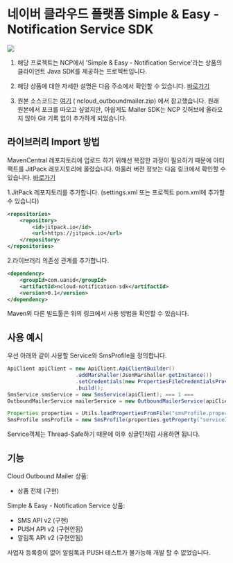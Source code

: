 # 네이버 클라우드 플랫폼 Simple & Easy - Notification Service SDK
[![](https://jitci.com/gh/Uanid/ncloud-notification-sdk/svg)](https://jitci.com/gh/Uanid/ncloud-notification-sdk)

1. 해당 프로젝트는 NCP에서 'Simple & Easy - Notification Service'라는 상품의 클라이언트 Java SDK를 제공하는 프로젝트입니다.

2. 해당 상품에 대한 자세한 설명은 다음 주소에서 확인할 수 있습니다. [바로가기](https://www.ncloud.com/product/applicationService/sens)

3. 원본 소스코드는 [여기](https://apidocs.ncloud.com/ko/common/ncpapi/) (	ncloud_outboundmailer.zip) 에서 참고했습니다.
원래 원본에서 포크를 따오고 싶었지만, 아쉽게도 Mailer SDK는 NCP 깃허브에 올라오지 않아 Git 기록 없이 추가하게 되었습니다.

## 라이브러리 Import 방법
MavenCentral 레포지토리에 업로드 하기 위해선 복잡한 과정이 필요하기 때문에 아티팩트를 JitPack 레포지토리에 올렸습니다.
아울러 버전 정보는 다음 링크에서 확인할 수 있습니다. 
[바로가기](https://jitpack.io/#com.uanid/ncloud-notification-sdk/)

1.JitPack 레포지토리를 추가합니다. (settings.xml 또는 프로젝트 pom.xml에 추가할 수 있습니다)
```xml
<repositories>
	<repository>
	    <id>jitpack.io</id>
	    <url>https://jitpack.io</url>
	</repository>
</repositories>
```
2.라이브러리 의존성 관계를 추가합니다.
```xml
<dependency>
    <groupId>com.uanid</groupId>
    <artifactId>ncloud-notification-sdk</artifactId>
    <version>0.1</version>
</dependency>
```
Maven외 다른 빌드툴은 위의 링크에서 사용 방법을 확인할 수 있습니다.

## 사용 예시
우선 아래와 같이 사용할 Service와 SmsProfile을 정의합니다.
```java
ApiClient apiClient = new ApiClient.ApiClientBuilder()
                      .addMarshaller(JsonMarshaller.getInstance())
                      .setCredentials(new PropertiesFileCredentialsProvider("credentials.properties").getCredentials())
                      .build();
SmsService smsService = new SmsService(apiClient); === 1 ===
OutboundMailerService mailerService = new OutboundMailerService(apiClient); === 2 ===

Properties properties = Utils.loadPropertiesFromFile("smsProfile.properties");
SmsProfile smsProfile = new SmsProfile(properties.getProperty("serviceId"), properties.getProperty("fromNumber"));
```

Service객체는 Thread-Safe하기 때문에 이후 싱글턴처럼 사용하면 됩니다. 

## 기능
Cloud Outbound Mailer 상품:
- 상품 전체 (구현)

Simple & Easy - Notification Service 상품:
- SMS API v2 (구현)
- PUSH API v2 (구현안됨)
- 알림톡 API v2 (구현안됨)

사업자 등록증이 없어 알림톡과 PUSH 테스트가 불가능해 개발 할 수 없었습니다.
